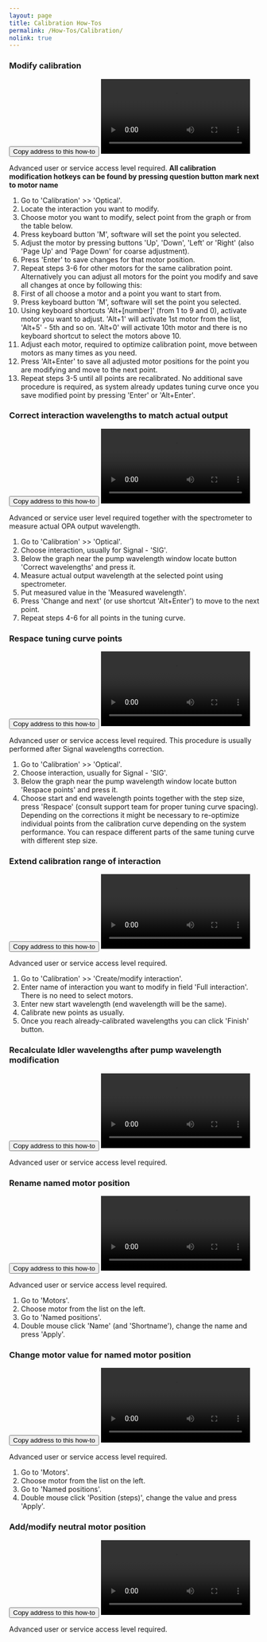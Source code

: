 ```yaml
---
layout: page
title: Calibration How-Tos
permalink: /How-Tos/Calibration/
nolink: true
---
```




### <a name="Vid001"></a>Modify calibration
<button class="btn" data-clipboard-text="{{site.fullUrl}}{{page.url}}#Vid001">
    Copy address to this how-to
</button>
<video  controls="controls">
<source src="https://lightconupdater.blob.core.windows.net/topas4infopage/Videos/ModifyCalibration.mp4" type="video/mp4" />
</video>

Advanced user or service access level required.
**All calibration modification hotkeys can be found by pressing question button mark next to motor name**
1.	Go to 'Calibration' >> 'Optical'.
2.	Locate the interaction you want to modify.
3.	Choose motor you want to modify, select point from the graph or from the table below.
4.	Press keyboard button 'M', software will set the point you selected.
5.	Adjust the motor by pressing buttons 'Up', 'Down', 'Left' or 'Right' (also 'Page Up' and 'Page Down' for coarse adjustment).
6.	Press 'Enter' to save changes for that motor position. 
7.	Repeat steps 3-6 for other motors for the same calibration point.
Alternatively you can adjust all motors for the point you modify and save all changes at once by following this:
1.	First of all choose a motor and a point you want to start from.
2.	Press keyboard button 'M', software will set the point you selected.
3.	Using keyboard shortcuts 'Alt+[number]' (from 1 to 9 and 0), activate motor you want to adjust. 'Alt+1' will activate 1st motor from the list, 'Alt+5' - 5th and so on. 'Alt+0' will activate 10th motor and there is no keyboard shortcut to select the motors above 10.
4.	Adjust each motor, required to optimize calibration point, move between motors as many times as you need.
5.	Press 'Alt+Enter' to save all adjusted motor positions for the point you are modifying and move to the next point.
6.	Repeat steps 3-5 until all points are recalibrated. No additional save procedure is required, as system already updates tuning curve once you save modified point by pressing 'Enter' or 'Alt+Enter'.


### <a name="Vid002"></a>Correct interaction wavelengths to match actual output
<button class="btn" data-clipboard-text="{{site.fullUrl}}{{page.url}}#Vid002">
    Copy address to this how-to
</button>
<video  controls="controls">
<source src="https://lightconupdater.blob.core.windows.net/topas4infopage/Videos/CorrectWlsManual.mp4" type="video/mp4" />
</video>


Advanced or service user level required together with the spectrometer to measure actual OPA output wavelength.
1.	Go to 'Calibration' >> 'Optical'.
1.	Choose interaction, usually for Signal - 'SIG'.
1.	Below the graph near the pump wavelength window locate button 'Correct wavelengths' and press it.
1.	Measure actual output wavelength at the selected point using spectrometer.
1.	Put measured value in the 'Measured wavelength'.
1.	Press 'Change and next' (or use shortcut 'Alt+Enter') to move to the next point.
1.	Repeat steps 4-6 for all points in the tuning curve.


### <a name="Vid003"></a>Respace tuning curve points
<button class="btn" data-clipboard-text="{{site.fullUrl}}{{page.url}}#Vid003">
    Copy address to this how-to
</button>
<video  controls="controls">
<source src="https://lightconupdater.blob.core.windows.net/topas4infopage/Videos/RespaceWls.mp4" type="video/mp4" />
</video>

Advanced user or service access level required. This procedure is usually performed after Signal wavelengths correction.
1.	Go to 'Calibration' >> 'Optical'.
2.	Choose interaction, usually for Signal - 'SIG'.
3.	Below the graph near the pump wavelength window locate button 'Respace points' and press it.
4.	Choose start and end wavelength points together with the step size, press 'Respace' (consult support team for proper tuning curve spacing).
Depending on the corrections it might be necessary to re-optimize individual points from the calibration curve depending on the system performance. You can respace different parts of the same tuning curve with different step size.

### <a name="Vid008"></a>Extend calibration range of interaction
<button class="btn" data-clipboard-text="{{site.fullUrl}}{{page.url}}#Vid008">
    Copy address to this how-to
</button>
<video  controls="controls">
<source src="https://lightconupdater.blob.core.windows.net/topas4infopage/Videos/HowToExtendInteractionCalibrationRange.mp4" type="video/mp4" />
</video>

Advanced user or service access level required.
1.	Go to 'Calibration' >> 'Create/modify interaction'.
2.	Enter name of interaction you want to modify in field 'Full interaction'. There is no need to select motors.
3.	Enter new start wavelength  (end wavelength will be the same).
4. Calibrate new points as usually.
5. Once you reach already-calibrated wavelengths you can click 'Finish' button.


### <a name="Vid004"></a>Recalculate Idler wavelengths after pump wavelength modification
<button class="btn" data-clipboard-text="{{site.fullUrl}}{{page.url}}#Vid004">
    Copy address to this how-to
</button>
<video  controls="controls">
<source src="https://lightconupdater.blob.core.windows.net/topas4infopage/Videos/RecalculateIdler.mp4" type="video/mp4" />
</video>

Advanced user or service access level required.




### <a name="Vid005"></a>Rename named motor position
<button class="btn" data-clipboard-text="{{site.fullUrl}}{{page.url}}#Vid005">
    Copy address to this how-to
</button>
<video  controls="controls">
<source src="https://lightconupdater.blob.core.windows.net/topas4infopage/Videos/HowToRenameNamedMotorPosition.mp4" type="video/mp4" />
</video>

Advanced user or service access level required.
1.	Go to 'Motors'.
2.	Choose motor from the list on the left.
3.	Go to 'Named positions'.
4.	Double mouse click 'Name' (and 'Shortname'), change the name and press 'Apply'.


### <a name="Vid006"></a>Change motor value for named motor position
<button class="btn" data-clipboard-text="{{site.fullUrl}}{{page.url}}#Vid006">
    Copy address to this how-to
</button>
<video  controls="controls">
<source src="https://lightconupdater.blob.core.windows.net/topas4infopage/Videos/ChangeMotorValueForNamedPosition.mp4" type="video/mp4" />
</video>

Advanced user or service access level required.
1.	Go to 'Motors'.
2.	Choose motor from the list on the left.
3.	Go to 'Named positions'.
4.	Double mouse click 'Position (steps)', change the value and press 'Apply'.





### <a name="Vid007"></a>Add/modify neutral motor position
<button class="btn" data-clipboard-text="{{site.fullUrl}}{{page.url}}#Vid007">
    Copy address to this how-to
</button>
<video  controls="controls">
<source src="https://lightconupdater.blob.core.windows.net/topas4infopage/Videos/ModifyAddNeutralPosition.mp4" type="video/mp4" />
</video>

Advanced user or service access level required.


